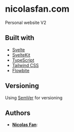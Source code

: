 # nicolasfan.com

Personal website V2

## Built with

- [Svelte](https://svelte.dev/)
- [SvelteKit](https://kit.svelte.dev/)
- [TypeScript](https://www.typescriptlang.org/)
- [Tailwind CSS](https://tailwindcss.com/)
- [Flowbite](https://flowbite.com/)

## Versioning

Using [SemVer](http://semver.org/) for versioning

## Authors

- **[Nicolas Fan](https://github.com/nicfan139)**:
